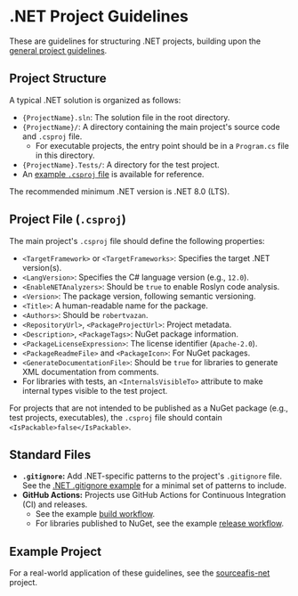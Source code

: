 # .NET Project Guidelines

These are guidelines for structuring .NET projects, building upon the [general project guidelines](../README.md).

## Project Structure

A typical .NET solution is organized as follows:

- `{ProjectName}.sln`: The solution file in the root directory.
- `{ProjectName}/`: A directory containing the main project's source code and `.csproj` file.
  - For executable projects, the entry point should be in a `Program.cs` file in this directory.
- `{ProjectName}.Tests/`: A directory for the test project.
- An [example `.csproj` file](example.csproj) is available for reference.

The recommended minimum .NET version is .NET 8.0 (LTS).

## Project File (`.csproj`)

The main project's `.csproj` file should define the following properties:

- `<TargetFramework>` or `<TargetFrameworks>`: Specifies the target .NET version(s).
- `<LangVersion>`: Specifies the C# language version (e.g., `12.0`).
- `<EnableNETAnalyzers>`: Should be `true` to enable Roslyn code analysis.
- `<Version>`: The package version, following semantic versioning.
- `<Title>`: A human-readable name for the package.
- `<Authors>`: Should be `robertvazan`.
- `<RepositoryUrl>`, `<PackageProjectUrl>`: Project metadata.
- `<Description>`, `<PackageTags>`: NuGet package information.
- `<PackageLicenseExpression>`: The license identifier (`Apache-2.0`).
- `<PackageReadmeFile>` and `<PackageIcon>`: For NuGet packages.
- `<GenerateDocumentationFile>`: Should be `true` for libraries to generate XML documentation from comments.
- For libraries with tests, an `<InternalsVisibleTo>` attribute to make internal types visible to the test project.

For projects that are not intended to be published as a NuGet package (e.g., test projects, executables), the `.csproj` file should contain `<IsPackable>false</IsPackable>`.

## Standard Files

- **`.gitignore`:** Add .NET-specific patterns to the project's `.gitignore` file. See the [.NET .gitignore example](example-gitignore.txt) for a minimal set of patterns to include.
- **GitHub Actions:** Projects use GitHub Actions for Continuous Integration (CI) and releases.
  - See the example [build workflow](example-build.yml).
  - For libraries published to NuGet, see the example [release workflow](example-release.yml).

## Example Project

For a real-world application of these guidelines, see the [sourceafis-net](https://github.com/robertvazan/sourceafis-net) project.
